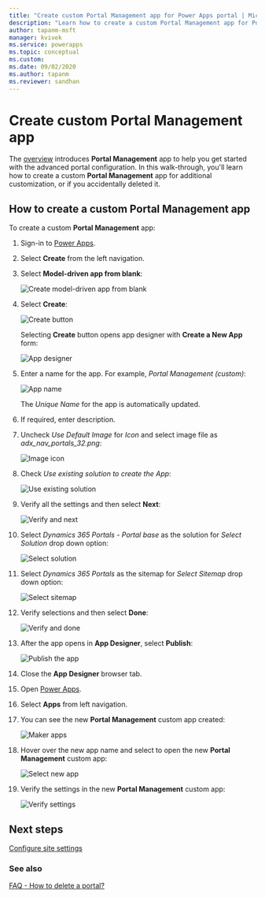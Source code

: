 ```yaml
---
title: "Create custom Portal Management app for Power Apps portal | MicrosoftDocs"
description: "Learn how to create a custom Portal Management app for Power Apps portal."
author: tapanm-msft
manager: kvivek
ms.service: powerapps
ms.topic: conceptual
ms.custom: 
ms.date: 09/02/2020
ms.author: tapanm
ms.reviewer: sandhan
---
```


# Create custom Portal Management app

The [overview](configure-portal.md) introduces **Portal Management** app to help you get started with the advanced portal configuration. In this walk-through, you'll learn how to create a custom **Portal Management** app for additional customization, or if you accidentally deleted it.

## How to create a custom Portal Management app

To create a custom **Portal Management** app:

1. Sign-in to [Power Apps](https://make.powerapps.com).

1. Select **Create** from the left navigation.

1. Select **Model-driven app from blank**:

    ![Create model-driven app from blank](media/create-model-driven-app.png)

1. Select **Create**:

    ![Create button](media/create-button.png)

    Selecting **Create** button opens app designer with **Create a New App** form:

    ![App designer](media/app-designer.png)

1. Enter a name for the app. For example, *Portal Management (custom)*:

    ![App name](media/app-name.png)

    The *Unique Name* for the app is automatically updated. 

1. If required, enter description.

1. Uncheck *Use Default Image* for *Icon* and select image file as *adx_nav_portals_32.png*:

    ![Image icon](media/icon.png)

1. Check *Use existing solution to create the App*:

    ![Use existing solution](media/use-existing-solution.png)

1. Verify all the settings and then select **Next**:

    ![Verify and next](media/verify-next.png)

1. Select *Dynamics 365 Portals - Portal base* as the solution for *Select Solution* drop down option:

    ![Select solution](media/select-solution.png)

1. Select *Dynamics 365 Portals* as the sitemap for *Select Sitemap* drop down option:

    ![Select sitemap](media/select-sitemap.png)

1. Verify selections and then select **Done**:

    ![Verify and done](media/verify-done.png)

1. After the app opens in **App Designer**, select **Publish**:

    ![Publish the app](media/publish.png)

1. Close the **App Designer** browser tab.

1. Open [Power Apps](https://make.powerapps.com).

1. Select **Apps** from left navigation.

1. You can see the new **Portal Management** custom app created:

    ![Maker apps](media/maker-apps.png)

1. Hover over the new app name and select to open the new **Portal Management** custom app:

    ![Select new app](media/select-pma.png)

1. Verify the settings in the new **Portal Management** custom app:

    ![Verify settings](media/custom-pma.png)

## Next steps

[Configure site settings](configure-site-settings.md)

### See also

[FAQ - How to delete a portal?](https://docs.microsoft.com/powerapps/maker/portals/faq#how-do-i-delete-a-portal-completely-after-it-is-provisioned)
